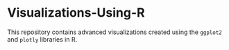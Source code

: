 # Visualizations-Using-R
This repository contains advanced visualizations created using the `ggplot2` and `plotly` libraries in R.

